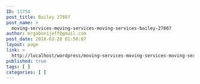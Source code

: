 ```yaml
---
ID: 11754
post_title: Bailey 27807
post_name: >
  moving-services-moving-services-moving-services-bailey-27807
author: mrgabonijeff@gmail.com
post_date: 2018-03-28 01:50:07
layout: page
link: >
  http://localhost/wordpress/moving-services-moving-services-moving-services-bailey-27807/
published: true
tags: [ ]
categories: [ ]
---
```

